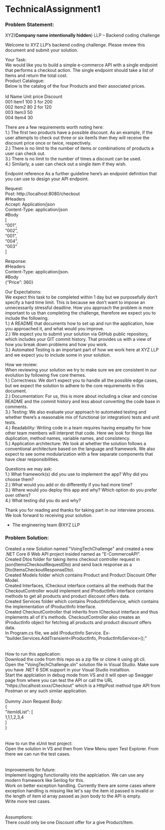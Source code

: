 # TechnicalAssignment1

### Problem Statement:
XYZ(**Company name intentionally hidden**) LLP – Backend coding challenge

Welcome to XYZ LLP’s backend coding challenge. Please review this
document and submit your solution.

Your Task:<br />
We would like you to build a simple e-commerce API with a single endpoint that performs a checkout action. The single endpoint should take a list of Items and return the total cost.<br />
Product Catalogue:<br />
Below is the catalog of the four Products and their associated prices.<br /><br />
Id Name Unit price Discount<br />
001 Item1 100 3 for 200<br />
002 Item2 80 2 for 120<br />
003 Item3 50<br />
004 Item4 30<br />

There are a few requirements worth noting here:<br />
1.) The first two products have a possible discount. As an example, if the user attempts to check out three or six item1s then they will receive the discount price once or twice, respectively.<br />
2.) There is no limit to the number of items or combinations of products a user can check out.<br />
3.) There is no limit to the number of times a discount can be used.<br />
4.) Similarly, a user can check out a single item if they wish.<br />

Endpoint reference
As a further guideline here’s an endpoint definition that you can use to design your API endpoint.

Request:<br />
Post: http://localhost:8080/checkout<br />
#Headers<br />
Accept: Application/json<br />
Content-Type: application/json<br />
#Body<br />
[<br />
“001”,<br />
“002”,<br />
“001”,<br />
“004”,<br />
“003”<br />
]<br />

Response:<br />
#Headers<br />
Content-Type: application/json.<br />
#Body<br />
{“Price”: 360}<br />

Our Expectations:<br />
We expect this task to be completed within 1 day but we purposefully don’t specify a hard time limit. This is because we don’t want to impose an unnecessarily stressful deadline. How you approach the problem is more important to us than completing the challenge, therefore we expect you to include the following.<br />
1.) A README that documents how to set up and run the application, how you approached it, and what would you improve.<br />
2.) We expect you to submit your solution via GitHub public repository, which includes your GIT commit history. That provides us with a view of how you break down problems and how you work.<br />
3.) Automated Testing is an important part of how we work here at XYZ LLP and we expect you to include some in your solution.<br />

How we review:<br />
When reviewing your solution we try to make sure we are consistent in our evolution by following five core themes.<br />
1.) Correctness: We don’t expect you to handle all the possible edge cases, but we expect the solution to adhere to the core requirements in this document.<br />
2.) Documentation: For us, this is more about including a clear and concise README and the commit history and less about converting the code base in comments.<br />
3.) Testing: We also evaluate your approach to automated testing and whether there’s a reasonable mix of functional (or integration) tests and unit tests.<br />
4.) Readability: Writing code in a team requires having empathy for how other team members will interpret that code. Here we look for things like duplication, method names, variable names, and consistency.<br />
5.) Application architecture: We look at whether the solution follows a conventional architecture based on the language and framework. We also expect to see some modularization with a few separate components that have clear responsibilities.<br />

Questions we may ask:<br />
1.) What framework(s) did you use to implement the app? Why did you choose them?<br />
2.) What would you add or do differently if you had more time?<br />
3.) Where would you deploy this app and why? Which option do you prefer over others?<br />
4.) What testing did you do and why?<br />

Thank you for reading and thanks for taking part in our interview process. We look forward to receiving your solution.<br />
- The engineering team @XYZ LLP<br />

### Problem Solution:<br />
Created a new Solution named "VoingTechChallenge" and created a new .NET Core 6 Web API project insided named as "E-CommerceAPI".<br />
Created Dtos folder for taking items checkout controller request in json(ItemsCheckoutRequestDto) and send back response as a Dto(ItemsCheckoutResponseDto).<br />
Created Models folder which contains Product and Product Discount Offer Model.<br />
Created Interfaces, ICheckout interface contains all the methods that the CheckoutController would implement and IProductInfo interface contains methods to get all products and product discount offers data.<br />
Created Services folder which contains ProductInfoService, which contains the implementation of IProductInfo Interface.<br />
Created CheckoutController that inherits from ICheckout interface and thus implements all of it's methods. CheckoutController also creates an IProductInfo object for fetching all products and product discount offers data.<br />
In Program.cs file, we add IProductInfo Service. Ex-"builder.Services.AddTransient<IProductInfo, ProductInfoService>();"<br />
<br />
<br />
How to run this application:<br />
Download the code from this repo as a zip file or clone it using git cli.<br />
Open the "VoingTechChallenge.sln" solution file in Visual Studio. Make sure you have .NET 6 SDK support in your Visual Studio installtion.<br />
Start the applciation in debug mode from VS and it will open up Swagger page from where you can test the API or call the URL "https://localhost:xxxx/Checkout" which is a HttpPost method type API from Postman or any such similar application.<br />
<br />
Dummy Json Request Body:<br />
{<br />
  "itemIdList": [<br />
    1,1,1,2,3,4<br />
  ]<br />
}<br />
<br />
<br />
How to run the xUnit test project:<br />
Open the solution in VS and then from View Menu open Test Explorer. From there we can run the test cases.<br />
<br />
<br />
Improvements for future:<br />
Implement logging functionality into the applciation. We can use any modern framework like Serilog for this.<br />
Work on better exception handling. Currently there are some cases where exception handling is missing like let's say the item id passed is invalid or the length of item id array passed as json body to the API is empty.<br />
Write more test cases.<br />
<br />
<br />
Assumptions:<br />
There could only be one Discount offer for a give Product/Item.<br />
<br />
